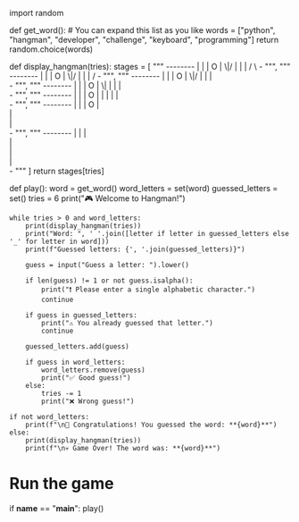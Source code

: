 import random

def get_word():
    # You can expand this list as you like
    words = ["python", "hangman", "developer", "challenge", "keyboard", "programming"]
    return random.choice(words)

def display_hangman(tries):
    stages = [
        """
           --------
           |      |
           |      O
           |     \\|/
           |      |
           |     / \\
           -
        """,
        """
           --------
           |      |
           |      O
           |     \\|/
           |      |
           |     / 
           -
        """,
        """
           --------
           |      |
           |      O
           |     \\|/
           |      |
           |      
           -
        """,
        """
           --------
           |      |
           |      O
           |     \\|
           |      |
           |     
           -
        """,
        """
           --------
           |      |
           |      O
           |      |
           |      |
           |     
           -
        """,
        """
           --------
           |      |
           |      O
           |    
           |      
           |     
           -
        """,
        """
           --------
           |      |
           |      
           |    
           |      
           |     
           -
        """
    ]
    return stages[tries]

def play():
    word = get_word()
    word_letters = set(word)
    guessed_letters = set()
    tries = 6
    print("🎮 Welcome to Hangman!")
    
    while tries > 0 and word_letters:
        print(display_hangman(tries))
        print("Word: ", ' '.join([letter if letter in guessed_letters else '_' for letter in word]))
        print(f"Guessed letters: {', '.join(guessed_letters)}")

        guess = input("Guess a letter: ").lower()

        if len(guess) != 1 or not guess.isalpha():
            print("❗ Please enter a single alphabetic character.")
            continue

        if guess in guessed_letters:
            print("⚠️ You already guessed that letter.")
            continue

        guessed_letters.add(guess)

        if guess in word_letters:
            word_letters.remove(guess)
            print("✅ Good guess!")
        else:
            tries -= 1
            print("❌ Wrong guess!")

    if not word_letters:
        print(f"\n🎉 Congratulations! You guessed the word: **{word}**")
    else:
        print(display_hangman(tries))
        print(f"\n💀 Game Over! The word was: **{word}**")

# Run the game
if __name__ == "__main__":
    play()
